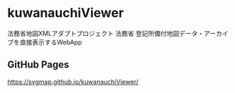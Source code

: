 # kuwanauchiViewer
法務省地図XMLアダプトプロジェクト 法務省 登記所備付地図データ・アーカイブを直接表示するWebApp

## GitHub Pages
https://svgmap.github.io/kuwanauchiViewer/
